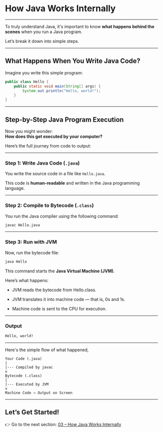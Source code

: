 # How Java Works Internally

---

To truly understand Java, it's important to know **what happens behind the scenes** when you run a Java program.

Let’s break it down into simple steps.

---

## What Happens When You Write Java Code?

Imagine you write this simple program:

```java
public class Hello {
    public static void main(String[] args) {
        System.out.println("Hello, world!");
    }
}
```
---

## Step-by-Step Java Program Execution

Now you might wonder:  
**How does this get executed by your computer?**

Here’s the full journey from code to output:

---

### Step 1: Write Java Code (`.java`)
You write the source code in a file like `Hello.java`.

This code is **human-readable** and written in the Java programming language.

---

### Step 2: Compile to Bytecode (`.class`)

You run the Java compiler using the following command:

```bash
javac Hello.java
```
---
### Step 3: Run with JVM

Now, run the bytecode file:

```bash
java Hello
```

This command starts the **Java Virtual Machine (JVM)**.

Here’s what happens:

- JVM reads the bytecode from Hello.class.

- JVM translates it into machine code — that is, 0s and 1s.

- Machine code is sent to the CPU for execution.

---

### Output

```bash
Hello, world!
```

---

Here's the simple flow of what happened,
```
Your Code (.java)
|
|--- Compiled by javac
v
Bytecode (.class)
|
|--- Executed by JVM
v
Machine Code → Output on Screen
```
---
## Let’s Get Started!

👉 Go to the next section: [03 – How Java Works Internally](./02-how-java-works.md)
